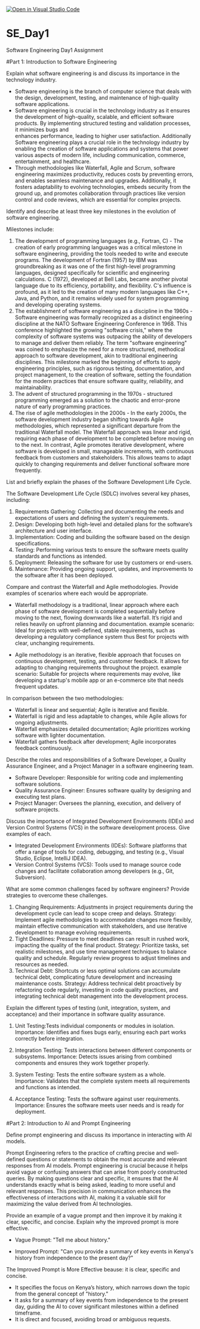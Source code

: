 [![Open in Visual Studio Code](https://classroom.github.com/assets/open-in-vscode-2e0aaae1b6195c2367325f4f02e2d04e9abb55f0b24a779b69b11b9e10269abc.svg)](https://classroom.github.com/online_ide?assignment_repo_id=15568071&assignment_repo_type=AssignmentRepo)
# SE_Day1
Software Engineering Day1 Assignment

#Part 1: Introduction to Software Engineering

Explain what software engineering is and discuss its importance in the technology industry.

- Software engineering is the branch of computer science that deals with the design, development, testing, and maintenance of high-quality software applications.
- Software engineering is crucial in the technology industry as it ensures the development of high-quality, scalable, and efficient software products. By implementing structured testing and validation processes, it minimizes bugs and     
  enhances performance, leading to higher user satisfaction. Additionally Software engineering plays a crucial role in the technology industry by enabling the creation of software applications and systems that power various aspects of 
  modern life, including communication, commerce, entertainment, and healthcare.
- Through methodologies like Waterfall, Agile and Scrum, software engineering maximizes productivity, reduces costs by preventing errors, and enables seamless maintenance and upgrades. Additionally, it fosters adaptability to evolving 
  technologies, embeds security from the ground up, and promotes collaboration through practices like version control and code reviews, which are essential for complex projects.

Identify and describe at least three key milestones in the evolution of software engineering.

Milestones include:
1. The development of programming languages (e.g., Fortran, C) - The creation of early programming languages was a critical milestone in software engineering, providing the tools needed to write and execute programs. The development of Fortran (1957) by IBM was groundbreaking as it was one of the first high-level programming languages, designed specifically for scientific and engineering calculations.
C (1972), developed at Bell Labs, became another pivotal language due to its efficiency, portability, and flexibility. C's influence is profound, as it led to the creation of many modern languages like C++, Java, and Python, and it remains widely used for system programming and developing operating systems.
2. The establishment of software engineering as a discipline in the 1960s - Software engineering was formally recognized as a distinct engineering discipline at the NATO Software Engineering Conference in 1968. This conference highlighted the growing "software crisis," where the complexity of software systems was outpacing the ability of developers to manage and deliver them reliably. The term "software engineering" was coined to emphasize the need for a more structured, methodical approach to software development, akin to traditional engineering disciplines. This milestone marked the beginning of efforts to apply engineering principles, such as rigorous testing, documentation, and project management, to the creation of software, setting the foundation for the modern practices that ensure software quality, reliability, and maintainability.
3. The advent of structured programming in the 1970s - structured programming emerged as a solution to the chaotic and error-prone nature of early programming practices. 
4. The rise of agile methodologies in the 2000s - In the early 2000s, the software development industry began shifting towards Agile methodologies, which represented a significant departure from the traditional Waterfall model. The Waterfall approach was linear and rigid, requiring each phase of development to be completed before moving on to the next. In contrast, Agile promotes iterative development, where software is developed in small, manageable increments, with continuous feedback from customers and stakeholders. This allows teams to adapt quickly to changing requirements and deliver functional software more frequently. 


List and briefly explain the phases of the Software Development Life Cycle.

The Software Development Life Cycle (SDLC) involves several key phases, including:

1. Requirements Gathering: Collecting and documenting the needs and expectations of users and defining the system's requirements.
2. Design: Developing both high-level and detailed plans for the software’s architecture and user interface.
3. Implementation: Coding and building the software based on the design specifications.
4. Testing: Performing various tests to ensure the software meets quality standards and functions as intended.
5. Deployment: Releasing the software for use by customers or end-users.
6. Maintenance: Providing ongoing support, updates, and improvements to the software after it has been deployed.

Compare and contrast the Waterfall and Agile methodologies. Provide examples of scenarios where each would be appropriate.

- Waterfall methodology is a traditional, linear approach where each phase of software development is completed sequentially before moving to the next, flowing downwards like a waterfall. It’s rigid and relies heavily on upfront planning    and documentation.
  example scenario:  Ideal for projects with well-defined, stable requirements, such as developing a regulatory compliance system thus Best for projects with clear, unchanging requirements.

- Agile methodology is an iterative, flexible approach that focuses on continuous development, testing, and customer feedback. It allows for adapting to changing requirements throughout the project.
  example scenario: Suitable for projects where requirements may evolve, like developing a startup's mobile app or an e-commerce site that needs frequent updates.

In comparison between the two methodologies:
- Waterfall is linear and sequential; Agile is iterative and flexible.
- Waterfall is rigid and less adaptable to changes, while Agile allows for ongoing adjustments.
- Waterfall emphasizes detailed documentation; Agile prioritizes working software with lighter documentation.
- Waterfall gathers feedback after development; Agile incorporates feedback continuously.

Describe the roles and responsibilities of a Software Developer, a Quality Assurance Engineer, and a Project Manager in a software engineering team.
- Software Developer: Responsible for writing code and implementing software solutions.
- Quality Assurance Engineer: Ensures software quality by designing and executing test plans.
- Project Manager: Oversees the planning, execution, and delivery of software projects.

Discuss the importance of Integrated Development Environments (IDEs) and Version Control Systems (VCS) in the software development process. Give examples of each.

- Integrated Development Environments (IDEs): Software platforms that offer a range of tools for coding, debugging, and testing (e.g., Visual Studio, Eclipse, IntelliJ IDEA).
- Version Control Systems (VCS): Tools used to manage source code changes and facilitate collaboration among developers (e.g., Git, Subversion).

What are some common challenges faced by software engineers? Provide strategies to overcome these challenges.

1. Changing Requirements: Adjustments in project requirements during the development cycle can lead to scope creep and delays.
   Strategy: Implement agile methodologies to accommodate changes more flexibly, maintain effective communication with stakeholders, and use iterative development to manage evolving requirements.
2. Tight Deadlines: Pressure to meet deadlines can result in rushed work, impacting the quality of the final product.
   Strategy: Prioritize tasks, set realistic milestones, and use time management techniques to balance quality and schedule. Regularly review progress to adjust timelines and resources as needed.
3. Technical Debt: Shortcuts or less optimal solutions can accumulate technical debt, complicating future development and increasing maintenance costs.
   Strategy: Address technical debt proactively by refactoring code regularly, investing in code quality practices, and integrating technical debt management into the development process.

Explain the different types of testing (unit, integration, system, and acceptance) and their importance in software quality assurance.

1. Unit Testing:Tests individual components or modules in isolation.
Importance: Identifies and fixes bugs early, ensuring each part works correctly before integration.

2. Integration Testing: Tests interactions between different components or subsystems.
Importance: Detects issues arising from combined components and ensures they work together properly.

3. System Testing: Tests the entire software system as a whole.
Importance: Validates that the complete system meets all requirements and functions as intended.

4. Acceptance Testing: Tests the software against user requirements.
Importance: Ensures the software meets user needs and is ready for deployment.

#Part 2: Introduction to AI and Prompt Engineering


Define prompt engineering and discuss its importance in interacting with AI models.

Prompt Engineering refers to the practice of crafting precise and well-defined questions or statements to obtain the most accurate and relevant responses from AI models.
Prompt engineering is crucial because it helps avoid vague or confusing answers that can arise from poorly constructed queries. By making questions clear and specific, it ensures that the AI understands exactly what is being asked, leading to more useful and relevant responses. This precision in communication enhances the effectiveness of interactions with AI, making it a valuable skill for maximizing the value derived from AI technologies.

Provide an example of a vague prompt and then improve it by making it clear, specific, and concise. Explain why the improved prompt is more effective.

- Vague Prompt: "Tell me about history."

- Improved Prompt: "Can you provide a summary of key events in Kenya's history from independence to the present day?"

The Improved Prompt is More Effective beause: it is clear, specific and concise. 
- It specifies the focus on Kenya’s history, which narrows down the topic from the general concept of "history."
- It asks for a summary of key events from independence to the present day, guiding the AI to cover significant milestones within a defined timeframe.
- It is direct and focused, avoiding broad or ambiguous requests.


